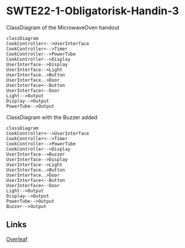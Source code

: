 # SWTE22-1-Obligatorisk-Handin-3

ClassDiagram of the MicrowaveOven handout
```mermaid
classDiagram
CookController<-->UserInterface
CookController<-->Timer
CookController-->PowerTube
CookController-->Display
UserInterface-->Display
UserInterface-->Light
UserInterface..>Button
UserInterface..>Door
UserInterface<--Button
UserInterface<--Door
Light-->Output
Display-->Output
PowerTube-->Output
```

ClassDiagram with the Buzzer added
```mermaid
classDiagram
CookController<-->UserInterface
CookController<-->Timer
CookController-->PowerTube
CookController-->Display
UserInterface-->Buzzer
UserInterface-->Display
UserInterface-->Light
UserInterface..>Button
UserInterface..>Door
UserInterface<--Button
UserInterface<--Door
Light-->Output
Display-->Output
PowerTube-->Output
Buzzer-->Output
```

## Links
[Overleaf](https://www.overleaf.com/1737167548rmbtcmxshxtp)

